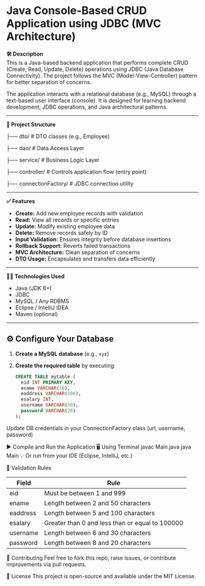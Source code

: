 # Java Console-Based CRUD Application using JDBC (MVC Architecture)

**🛠 Description**  
This is a Java-based backend application that performs complete CRUD (Create, Read, Update, Delete) operations using JDBC (Java Database Connectivity). The project follows the MVC (Model-View-Controller) pattern for better separation of concerns.

The application interacts with a relational database (e.g., MySQL) through a text-based user interface (console). It is designed for learning backend development, JDBC operations, and Java architectural patterns.

---

**📂 Project Structure**

├── dto/ # DTO classes (e.g., Employee) 

├── dao/ # Data Access Layer 

├── service/ # Business Logic Layer 

├── controller/ # Controls application flow (entry point) 

├── connectionFactory/ # JDBC connection utility

---

**✅ Features**
- **Create:** Add new employee records with validation
- **Read:** View all records or specific entries
- **Update:** Modify existing employee data
- **Delete:** Remove records safely by ID
- **Input Validation:** Ensures integrity before database insertions
- **Rollback Support:** Reverts failed transactions
- **MVC Architecture:** Clean separation of concerns
- **DTO Usage:** Encapsulates and transfers data efficiently

---

**🧑‍💻 Technologies Used**
- Java (JDK 8+)
- JDBC
- MySQL / Any RDBMS
- Eclipse / IntelliJ IDEA
- Maven (optional)

---

## ⚙️ Configure Your Database

1. **Create a MySQL database** (e.g., `xyz`)
2. **Create the required table** by executing:

   ```sql
   CREATE TABLE mytable (
     eid INT PRIMARY KEY,
     ename VARCHAR(50),
     eaddress VARCHAR(100),
     esalary INT,
     username VARCHAR(30),
     password VARCHAR(20)
   );
Update DB credentials in your ConnectionFactory class (url, username, password)

▶️ Compile and Run the Application
🖥️ Using Terminal
javac Main.java
java Main
💡 Or run from your IDE (Eclipse, IntelliJ, etc.)

📌 Validation Rules

Field      | Rule
-----------|-----------------------------------------
eid        | Must be between 1 and 999
ename      | Length between 2 and 50 characters
eaddress   | Length between 5 and 100 characters
esalary    | Greater than 0 and less than or equal to 100000
username   | Length between 6 and 30 characters
password   | Length between 8 and 20 characters

🤝 Contributing
Feel free to fork this repo, raise issues, or contribute improvements via pull requests.

📄 License
This project is open-source and available under the MIT License.
